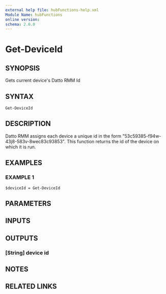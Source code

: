 ```yaml
---
external help file: hubFunctions-help.xml
Module Name: hubFunctions
online version:
schema: 2.0.0
---
```


# Get-DeviceId

## SYNOPSIS
Gets current device's Datto RMM Id

## SYNTAX

```
Get-DeviceId
```

## DESCRIPTION
Datto RMM assigns each device a unique id in the form "53c59385-f94w-43j8-583v-8wec83c93853".
This function returns the id 
of the device on which it is run.

## EXAMPLES

### EXAMPLE 1
```
$deviceId = Get-DeviceId
```

## PARAMETERS

## INPUTS

## OUTPUTS

### [String] device id
## NOTES

## RELATED LINKS
